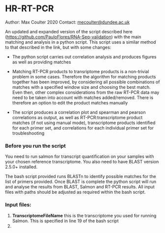 # HR-RT-PCR

Author: Max Coulter 2020
Contact: mecoulter@dundee.ac.uk

An updated and expanded version of the script described here (https://github.com/PauloFlores/RNA-Seq-validation) with the main matching and analysis in a python script.
This script uses a similar method to that described in the link, but with some changes:

* The python script carries out correlation analysis and produces figures as well as providing matches
* Matching RT-PCR products to transriptome products is a non-trivial problem in some cases. Therefore the algorithm for matching products together has been improved, by considering all possible combinations of matches with a specified window size and choosing the best match. Even then, other complex considerations from the raw RT-PCR data may need to be taken into account with matches added/removed. There is therefore an option to edit the product matches manually

* The script produces a correlation plot and spearman and pearson correlations as output, as well as RT-PCR:transcriptome product matches (if not using manual mode), transcriptome products identified for each primer set, and correlations for each individual primer set for troubleshooting

### Before you run the script

You need to run salmon for transcript quantification on your samples with your chosen reference transcriptome. You also need to have BLAST version 2.5.0+ installed. 

The bash script provided runs BLASTn to identify possible matches for the list of primers provided. Once BLAST is complete the python script will run and analyse the results from BLAST, Salmon and RT-PCR results. All input files with paths should be adjusted as required within the bash script.

### Input files:

1. **TranscriptomeFileName** this is the transcriptome you used for running Salmon. This is specified in line 19 of the bash script
1. 

